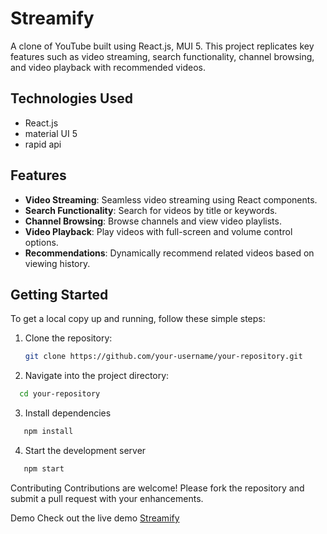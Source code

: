 # Streamify

A clone of YouTube built using React.js, MUI 5. This project replicates key features such as video streaming, search functionality, channel browsing, and video playback with recommended videos.

## Technologies Used

- React.js
- material UI 5
- rapid api

## Features

- **Video Streaming**: Seamless video streaming using React components.
- **Search Functionality**: Search for videos by title or keywords.
- **Channel Browsing**: Browse channels and view video playlists.
- **Video Playback**: Play videos with full-screen and volume control options.
- **Recommendations**: Dynamically recommend related videos based on viewing history.

## Getting Started

To get a local copy up and running, follow these simple steps:

1. Clone the repository:
   ```bash
   git clone https://github.com/your-username/your-repository.git

2. Navigate into the project directory:
```bash
  cd your-repository
```

3. Install dependencies
```bash
   npm install
```

4. Start the development server
```bash
   npm start
```
Contributing
Contributions are welcome! Please fork the repository and submit a pull request with your enhancements.

Demo
Check out the live demo [Streamify](https://streamify-react-app.vercel.app)



